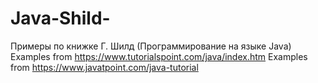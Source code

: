 # Java-Shild-
Примеры по книжке Г. Шилд  (Программирование на языке Java)<br>
Examples from https://www.tutorialspoint.com/java/index.htm 
Examples from https://www.javatpoint.com/java-tutorial

